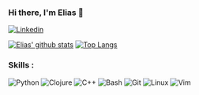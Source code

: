 ### Hi there, I'm Elias 👋

[![Linkedin](https://img.shields.io/badge/LinkedIn-0077B5?style=for-the-badge&logo=linkedin&logoColor=white)](https://www.linkedin.com/in/el%C3%ADas-hauksson-1939b31b8/)

[![Elias' github stats](https://github-readme-stats.vercel.app/api?username=eliashauksson&count_private=true&show_icons=true&theme=default&hide_rank=false)](https://github.com/eliashauksson)
[![Top Langs](https://github-readme-stats.vercel.app/api/top-langs/?username=eliashauksson&layout=compact)](https://github.com/eliashauksson)

### Skills :
![Python](https://img.shields.io/badge/Python-3776AB?style=for-the-badge&logo=python&logoColor=white)
![Clojure](https://img.shields.io/badge/Clojure-5881D8?style=for-the-badge&logo=Clojure&logoColor=white)
![C++](https://img.shields.io/badge/-C++-F05032?style=for-the-badge&logo=cplusplus&logoColor=white)
![Bash](https://img.shields.io/badge/Bash-4EAA25?style=for-the-badge&logo=GNUBash&logoColor=white)
![Git](https://img.shields.io/badge/Git-F05032?style=for-the-badge&logo=git&logoColor=white)
![Linux](https://img.shields.io/badge/Linux-FCC624?style=for-the-badge&logo=linux&logoColor=black)
![Vim](https://img.shields.io/badge/Vim-019733?style=for-the-badge&logo=Vim&logoColor=white)
